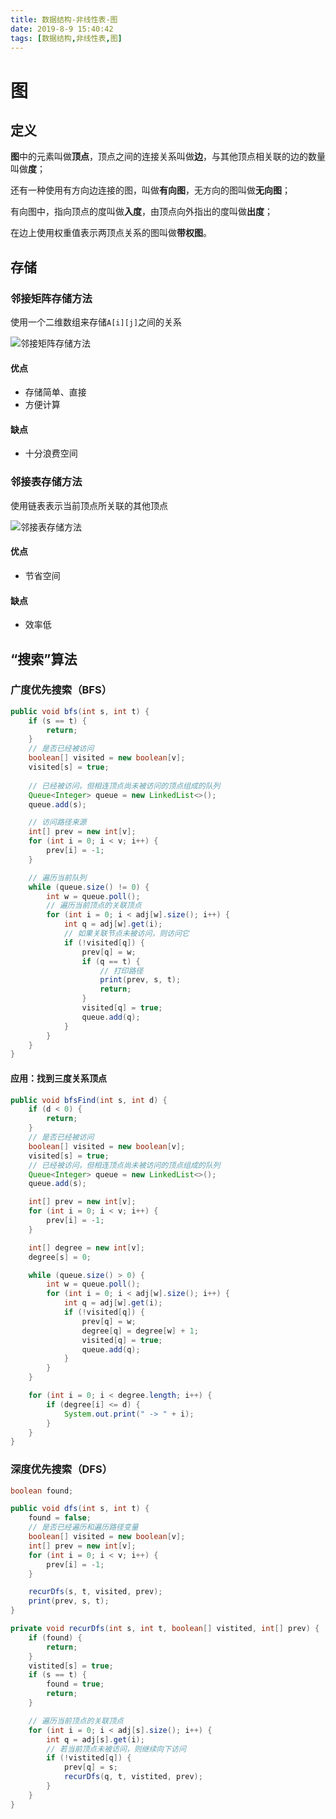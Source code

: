 ```yaml
---
title: 数据结构-非线性表-图
date: 2019-8-9 15:40:42
tags: [数据结构,非线性表,图]
---
```


# 图

## 定义

**图**中的元素叫做**顶点**，顶点之间的连接关系叫做**边**，与其他顶点相关联的边的数量叫做**度**；

还有一种使用有方向边连接的图，叫做**有向图**，无方向的图叫做**无向图**；

有向图中，指向顶点的度叫做**入度**，由顶点向外指出的度叫做**出度**；

在边上使用权重值表示两顶点关系的图叫做**带权图**。

## 存储

### 邻接矩阵存储方法

使用一个二维数组来存储`A[i][j]`之间的关系

![邻接矩阵存储方法](https://static001.geekbang.org/resource/image/62/d2/625e7493b5470e774b5aa91fb4fdb9d2.jpg)

#### 优点

- 存储简单、直接
- 方便计算

#### 缺点

- 十分浪费空间

### 邻接表存储方法

使用链表表示当前顶点所关联的其他顶点

![邻接表存储方法](https://static001.geekbang.org/resource/image/03/94/039bc254b97bd11670cdc4bf2a8e1394.jpg)

#### 优点

- 节省空间

#### 缺点

- 效率低

## “搜索”算法

### 广度优先搜索（BFS）

```java
public void bfs(int s, int t) {
    if (s == t) {
        return;
    }
    // 是否已经被访问
    boolean[] visited = new boolean[v];
    visited[s] = true;
    
    // 已经被访问，但相连顶点尚未被访问的顶点组成的队列
    Queue<Integer> queue = new LinkedList<>();
    queue.add(s);

    // 访问路径来源
    int[] prev = new int[v];
    for (int i = 0; i < v; i++) {
        prev[i] = -1;
    }

    // 遍历当前队列
    while (queue.size() != 0) {
        int w = queue.poll();
        // 遍历当前顶点的关联顶点
        for (int i = 0; i < adj[w].size(); i++) {
            int q = adj[w].get(i);
            // 如果关联节点未被访问，则访问它
            if (!visited[q]) {
                prev[q] = w;
                if (q == t) {
                    // 打印路径
                    print(prev, s, t);
                    return;
                }
                visited[q] = true;
                queue.add(q);
            }
        }
    }
}
```

#### 应用：找到三度关系顶点

```java
public void bfsFind(int s, int d) {
    if (d < 0) {
        return;
    }
    // 是否已经被访问
    boolean[] visited = new boolean[v];
    visited[s] = true;
    // 已经被访问，但相连顶点尚未被访问的顶点组成的队列
    Queue<Integer> queue = new LinkedList<>();
    queue.add(s);

    int[] prev = new int[v];
    for (int i = 0; i < v; i++) {
        prev[i] = -1;
    }

    int[] degree = new int[v];
    degree[s] = 0;

    while (queue.size() > 0) {
        int w = queue.poll();
        for (int i = 0; i < adj[w].size(); i++) {
            int q = adj[w].get(i);
            if (!visited[q]) {
                prev[q] = w;
                degree[q] = degree[w] + 1;
                visited[q] = true;
                queue.add(q);
            }
        }
    }

    for (int i = 0; i < degree.length; i++) {
        if (degree[i] <= d) {
            System.out.print(" -> " + i);
        }
    }
}
```

### 深度优先搜索（DFS）

```java
boolean found;

public void dfs(int s, int t) {
    found = false;
    // 是否已经遍历和遍历路径变量
    boolean[] visited = new boolean[v];
    int[] prev = new int[v];
    for (int i = 0; i < v; i++) {
        prev[i] = -1;
    }

    recurDfs(s, t, visited, prev);
    print(prev, s, t);
}

private void recurDfs(int s, int t, boolean[] vistited, int[] prev) {
    if (found) {
        return;
    }
    vistited[s] = true;
    if (s == t) {
        found = true;
        return;
    }

    // 遍历当前顶点的关联顶点
    for (int i = 0; i < adj[s].size(); i++) {
        int q = adj[s].get(i);
        // 若当前顶点未被访问，则继续向下访问
        if (!vistited[q]) {
            prev[q] = s;
            recurDfs(q, t, vistited, prev);
        }
    }
}
```

